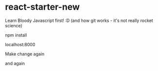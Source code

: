 # react-starter-new

Learn Bloody Javascript first! :D (and how git works - it's not really rocket science)

npm install

localhost:8000

Make change again

and again 
